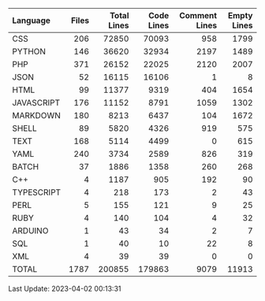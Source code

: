 | Language   |   Files |   Total Lines |   Code Lines |   Comment Lines |   Empty Lines |
|:-----------|--------:|--------------:|-------------:|----------------:|--------------:|
| CSS        |     206 |         72850 |        70093 |             958 |          1799 |
| PYTHON     |     146 |         36620 |        32934 |            2197 |          1489 |
| PHP        |     371 |         26152 |        22025 |            2120 |          2007 |
| JSON       |      52 |         16115 |        16106 |               1 |             8 |
| HTML       |      99 |         11377 |         9319 |             404 |          1654 |
| JAVASCRIPT |     176 |         11152 |         8791 |            1059 |          1302 |
| MARKDOWN   |     180 |          8213 |         6437 |             104 |          1672 |
| SHELL      |      89 |          5820 |         4326 |             919 |           575 |
| TEXT       |     168 |          5114 |         4499 |               0 |           615 |
| YAML       |     240 |          3734 |         2589 |             826 |           319 |
| BATCH      |      37 |          1886 |         1358 |             260 |           268 |
| C++        |       4 |          1187 |          905 |             192 |            90 |
| TYPESCRIPT |       4 |           218 |          173 |               2 |            43 |
| PERL       |       5 |           155 |          121 |               9 |            25 |
| RUBY       |       4 |           140 |          104 |               4 |            32 |
| ARDUINO    |       1 |            43 |           34 |               2 |             7 |
| SQL        |       1 |            40 |           10 |              22 |             8 |
| XML        |       4 |            39 |           39 |               0 |             0 |
| TOTAL      |    1787 |        200855 |       179863 |            9079 |         11913 |

Last Update: 2023-04-02 00:13:31